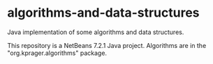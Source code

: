 algorithms-and-data-structures
==============================

Java implementation of some algorithms and data structures.

This repository is a NetBeans 7.2.1 Java project.  Algorithms are in the "org.kprager.algorithms" package.
